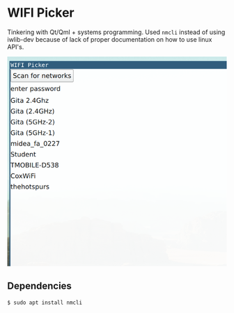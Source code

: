 # WIFI Picker
Tinkering with Qt/Qml + systems programming. Used `nmcli` instead of using iwlib-dev because of lack of proper documentation on how to use linux API's.

![screenshot](screenshot.png)

## Dependencies
```sh
$ sudo apt install nmcli
```
